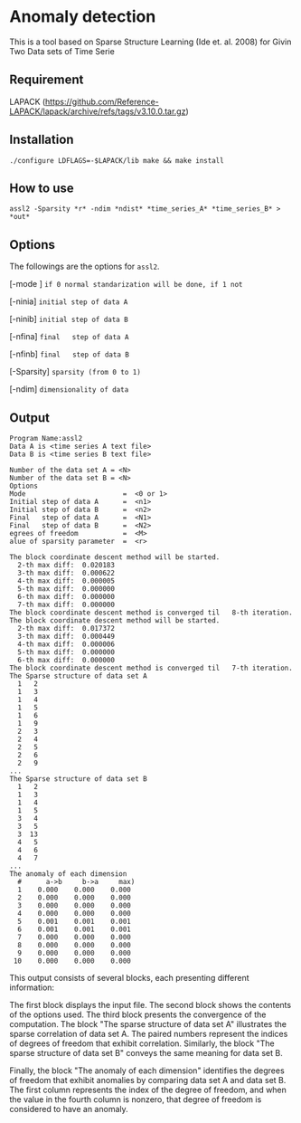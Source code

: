 # Anomaly detection

This is a tool based on Sparse Structure Learning (Ide et. al. 2008) for Givin Two Data sets of Time Serie

<!--
## The algorithms
-->

## Requirement

LAPACK (https://github.com/Reference-LAPACK/lapack/archive/refs/tags/v3.10.0.tar.gz)

<!--
``
wget https://github.com/Reference-LAPACK/lapack/archive/refs/tags/v3.10.0.tar.gz
tar -zxvf v3.10.0.tar.gz
cd lapack-3.10.0
cp make.inc.example make.inc
emacs make.inc
make -j 4
cp lapack-3.10.0/liblapack.a $LAPACK/
cp librefblas.a $LAPACK/libblas.a
cp lapack-3.10.0/libtmglib.a $LAPACK/
``
-->

## Installation

``
./configure LDFLAGS=-$LAPACK/lib
make && make install
``

## How to use

``
assl2 -Sparsity *r* -ndim *ndist* *time_series_A* *time_series_B* > *out*
``

## Options

The followings are the options for `assl2`.

[-mode ]   `if 0 normal standarization will be done, if 1 not`

[-ninia]    `initial step of data A`

[-ninib]    `initial step of data B`

[-nfina]    `final   step of data A`

[-nfinb]    `final   step of data B`

[-Sparsity] `sparsity (from 0 to 1)`

[-ndim]     `dimensionality of data`

## Output

```
Program Name:assl2
Data A is <time series A text file>
Data B is <time series B text file>

Number of the data set A = <N>
Number of the data set B = <N>
Options
Mode                        =  <0 or 1>
Initial step of data A      =  <n1>
Initial step of data B      =  <n2>
Final   step of data A      =  <N1>
Final   step of data B      =  <N2>
egrees of freedom           =  <M>
alue of sparsity parameter  =  <r>          

The block coordinate descent method will be started.
  2-th max diff:  0.020183
  3-th max diff:  0.000622
  4-th max diff:  0.000005
  5-th max diff:  0.000000
  6-th max diff:  0.000000
  7-th max diff:  0.000000
The block coordinate descent method is converged til   8-th iteration.
The block coordinate descent method will be started.
  2-th max diff:  0.017372
  3-th max diff:  0.000449
  4-th max diff:  0.000006
  5-th max diff:  0.000000
  6-th max diff:  0.000000
The block coordinate descent method is converged til   7-th iteration.
The Sparse structure of data set A
  1   2
  1   3
  1   4
  1   5
  1   6
  1   9
  2   3
  2   4
  2   5
  2   6
  2   9
...
The Sparse structure of data set B
  1   2
  1   3
  1   4
  1   5
  3   4
  3   5
  3  13
  4   5
  4   6
  4   7
...
The anomaly of each dimension
  #      a->b     b->a     max)
  1    0.000    0.000    0.000
  2    0.000    0.000    0.000
  3    0.000    0.000    0.000
  4    0.000    0.000    0.000
  5    0.001    0.001    0.001
  6    0.001    0.001    0.001
  7    0.000    0.000    0.000
  8    0.000    0.000    0.000
  9    0.000    0.000    0.000
 10    0.000    0.000    0.000
```

This output consists of several blocks, each presenting different information:

The first block displays the input file.
The second block shows the contents of the options used.
The third block presents the convergence of the computation.
The block "The sparse structure of data set A" illustrates the sparse correlation of data set A.
The paired numbers represent the indices of degrees of freedom that exhibit correlation. Similarly, the block "The sparse structure of data set B" conveys the same meaning for data set B.

Finally, the block "The anomaly of each dimension" identifies the degrees of freedom that exhibit anomalies by comparing data set A and data set B.
The first column represents the index of the degree of freedom, and when the value in the fourth column is nonzero, that degree of freedom is considered to have an anomaly.

